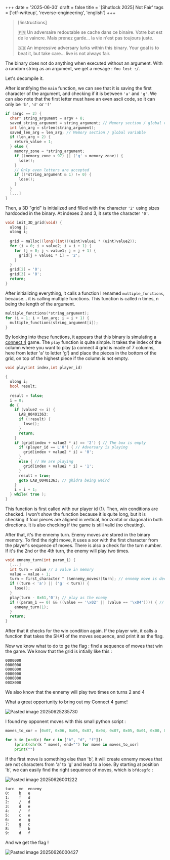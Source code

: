 +++
date = '2025-06-30'
draft = false
title = '[Shutlock 2025] Not Fair'
tags = ['ctf-writeup', 'reverse-engineering', 'english']
+++

> [!instructions] 
> 
> 🇫🇷 Un adversaire redoutable se cache dans ce binaire. Votre but est de le vaincre. Mais prenez garde... la vie n'est pas toujours juste.
> 
> 🇬🇧 An impressive adversary lurks within this binary. Your goal is to beat it, but take care... live is not always fair.


The binary does not do anything when executed without an argument. With a random string as an argument, we get a mesage : `You lost :/`. 

Let's decompile it. 

After identifying the `main` function, we can see that it is saving the first character of the argument, and checking if it is between `'a'` and `'g'`. We can also note that the first letter must have an even ascii code, so it can only be `'b'`, `'d'` or `'f'`

```c
if (argc == 2) {
  char* string_argument = argv + 8;
  saved_string_argument = string_argument; // Memory section / global variable
  int len_arg = strlen(string_argument);
  saved_len_arg = len_arg; // Memory section / global variable
  if (len_arg < 2) {
    return_value = 1;
  } else {
    memory_zone = *string_argument;
    if ((memory_zone < 97) || ('g' < memory_zone)) {
      lose();
    }
    // Only even letters are accepted
    if ((*string_argument & 1) != 0) {
      lose();
    }
  }
  [...]  
}
```

Then, a 3D "grid" is initialized and filled with the character `'2'` using sizes hardcoded in the binary. At indexes 2 and 3, it sets the character `'0'`.

```c
void init_3D_grid(void) {
  ulong j;
  ulong i;
  
  grid = malloc((long)(int)((uint)value1 * (uint)value2));
  for (i = 0; i < value2; i = i + 1) {
    for (j = 0; j < value1; j = j + 1) {
      grid[j + value1 * i] = '2';
    }
  }
  grid[2] = '0';
  grid[3] = '0';
  return;
}
```

After initializing everything, it calls a function I renamed `multiple_functions`, because... it is calling multiple functions. This function is called n times, n being the length of the argument.

```c
multiple_functions(*string_argument);
for (i = 1; i < len_arg; i = i + 1) {
  multiple_functions(string_argument[i]);
}
```

By looking into these functions, it appears that this binary is simulating a [connect 4](https://en.wikipedia.org/wiki/Connect_Four) game. The `play` function is quite simple. It takes the index of the column where you want to play (a connect 4 grid is made of 7 columns, here from letter 'a' to letter 'g') and place the pieces in the bottom of the grid, on top of the highest piece if the column is not empty.

```c
void play(int index,int player_id)

{
  ulong i;
  bool result;
  
  result = false;
  i = 0;
  do {
    if (value2 <= i) {
	  LAB_00401363:
      if (!result) {
        lose();
      }
      return;
    }
    if (grid[index + value2 * i] == '2') { // The box is empty
      if (player_id == L'0') { // Adversary is playing
        grid[index + value2 * i] = '0';
      }
      else { // We are playing
        grid[index + value2 * i] = '1';
      }
      result = true;
      goto LAB_00401363; // ghidra being weird
    }
    i = i + 1;
  } while( true );
}

```

This function is first called with our player id (1). Then, win conditions are checked. I won't show the function because it is quite long, but it is checking if four pieces are aligned in vertical, horizontal or diagonal in both directions. It is also checking if the game is still valid (no cheating).

After that, it's the ennemy turn. Enemy moves are stored in the binary memory. To find the right move, it uses a xor with the first character from the player's sequence of moves. There is also a check for the turn number. If it's the 2nd or the 4th turn, the enemy will play two times.

```c
void ennemy_turn(int param_1) {
  [...]
  int turn = value // a value in memory
  value = value + 1;
  turn = first_character ^ (&ennemy_moves)[turn]; // ennemy move is decoded from xoring it with the first character in the argument
  if ((turn < 'a') || ('g' < turn)) {
    lose();
  }
  play(turn - 0x61,'0'); // play as the enemy
  if ((param_1 == 0) && ((value == '\x02' || (value == '\x04')))) { // ennemy play two times on turn 2 and 4
    ennemy_turn(1);
  }
  return;
}
```

After that it checks for the win condition again. If the player win, it calls a function that takes the SHA1 of the moves sequence, and print it as the flag.

Now we know what to do to ge the flag : find a sequence of moves that win the game. We know that the grid is intially like this :

```
0000000
0000000
0000000
0000000
0000000
00XX000
```

We also know that the ennemy will play two times on turns 2 and 4

What a great opportunity to bring out my Connect 4 game!

![Pasted image 20250625235730](img/Pasted%20image%2020250625235730.png)

I found my opponent moves with this small python script :

```python
moves_to_xor = [0x07, 0x06, 0x06, 0x07, 0x04, 0x07, 0x05, 0x01, 0x00, 0x04, 0x00]

for k in [ord(c) for c in ["b", "d", "f"]]:
    [print(chr(k ^ move), end="") for move in moves_to_xor]
    print("")
```

If the first move is something else than 'b', it will create ennemy moves that are not characters from 'a' to 'g' and lead to a lose. By starting at position 'b', we can easily find the right sequence of moves, which is `bfdcegfd` :

![Pasted image 20250626001222](img/Pasted%20image%2020250626001222.png)

```
turn  me  ennemy   
0:    b   e
1:    f   d
2:    /   d
3:    d   e
4:    /   f
5:    c   e 
6:    e   g
7:    g   c
8:    f   b
9:    d   f
```

And we get the flag !

![Pasted image 20250626000427](img/Pasted%20image%2020250626000427.png)
